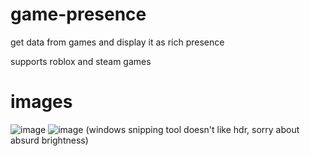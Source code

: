 # game-presence

get data from games and display it as rich presence

supports roblox and steam games

# images
![image](https://user-images.githubusercontent.com/44528100/155910182-40662875-b6ef-4820-a937-de482edf41ff.png)
![image](https://user-images.githubusercontent.com/44528100/155910215-fb7124ec-a31d-4a86-bdf2-ca05c80704f7.png)
(windows snipping tool doesn't like hdr, sorry about absurd brightness)
